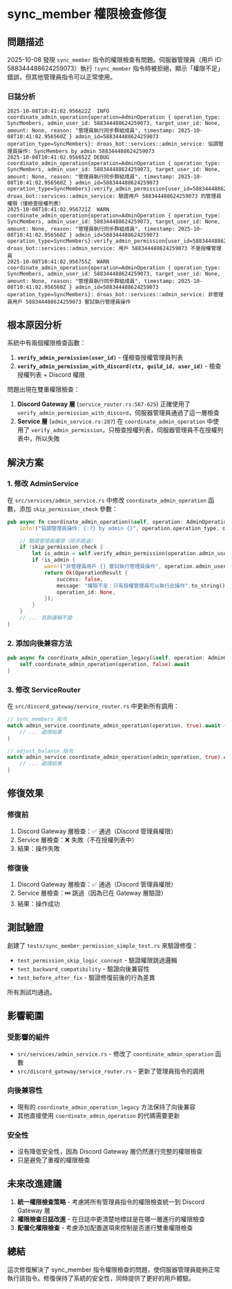 # sync_member 權限檢查修復

## 問題描述

2025-10-08 發現 `sync_member` 指令的權限檢查有問題。伺服器管理員（用戶 ID: 588344488624259073）執行 `!sync_member` 指令時被拒絕，顯示「權限不足」錯誤，但其他管理員指令可以正常使用。

### 日誌分析

```
2025-10-08T10:41:02.956622Z  INFO coordinate_admin_operation{operation=AdminOperation { operation_type: SyncMembers, admin_user_id: 588344488624259073, target_user_id: None, amount: None, reason: "管理員執行同步群組成員", timestamp: 2025-10-08T10:41:02.956560Z } admin_id=588344488624259073 operation_type=SyncMembers}: droas_bot::services::admin_service: 協調管理員操作: SyncMembers by admin 588344488624259073
2025-10-08T10:41:02.956652Z DEBUG coordinate_admin_operation{operation=AdminOperation { operation_type: SyncMembers, admin_user_id: 588344488624259073, target_user_id: None, amount: None, reason: "管理員執行同步群組成員", timestamp: 2025-10-08T10:41:02.956560Z } admin_id=588344488624259073 operation_type=SyncMembers}:verify_admin_permission{user_id=588344488624259073}: droas_bot::services::admin_service: 驗證用戶 588344488624259073 的管理員權限（僅檢查授權列表）
2025-10-08T10:41:02.956721Z  WARN coordinate_admin_operation{operation=AdminOperation { operation_type: SyncMembers, admin_user_id: 588344488624259073, target_user_id: None, amount: None, reason: "管理員執行同步群組成員", timestamp: 2025-10-08T10:41:02.956560Z } admin_id=588344488624259073 operation_type=SyncMembers}:verify_admin_permission{user_id=588344488624259073}: droas_bot::services::admin_service: 用戶 588344488624259073 不是授權管理員
2025-10-08T10:41:02.956755Z  WARN coordinate_admin_operation{operation=AdminOperation { operation_type: SyncMembers, admin_user_id: 588344488624259073, target_user_id: None, amount: None, reason: "管理員執行同步群組成員", timestamp: 2025-10-08T10:41:02.956560Z } admin_id=588344488624259073 operation_type=SyncMembers}: droas_bot::services::admin_service: 非管理員用戶 588344488624259073 嘗試執行管理員操作
```

## 根本原因分析

系統中有兩個權限檢查函數：

1. **`verify_admin_permission(user_id)`** - 僅檢查授權管理員列表
2. **`verify_admin_permission_with_discord(ctx, guild_id, user_id)`** - 檢查授權列表 + Discord 權限

問題出現在雙重權限檢查：

1. **Discord Gateway 層** (`service_router.rs:567-625`) 正確使用了 `verify_admin_permission_with_discord`，伺服器管理員通過了這一層檢查
2. **Service 層** (`admin_service.rs:287`) 在 `coordinate_admin_operation` 中使用了 `verify_admin_permission`，只檢查授權列表，伺服器管理員不在授權列表中，所以失敗

## 解決方案

### 1. 修改 AdminService

在 `src/services/admin_service.rs` 中修改 `coordinate_admin_operation` 函數，添加 `skip_permission_check` 參數：

```rust
pub async fn coordinate_admin_operation(&self, operation: AdminOperation, skip_permission_check: bool) -> Result<OperationResult, DiscordError> {
    info!("協調管理員操作: {:?} by admin {}", operation.operation_type, operation.admin_user_id);

    // 驗證管理員權限（除非跳過）
    if !skip_permission_check {
        let is_admin = self.verify_admin_permission(operation.admin_user_id).await?;
        if !is_admin {
            warn!("非管理員用戶 {} 嘗試執行管理員操作", operation.admin_user_id);
            return Ok(OperationResult {
                success: false,
                message: "權限不足：只有授權管理員可以執行此操作".to_string(),
                operation_id: None,
            });
        }
    }
    // ... 其餘邏輯不變
}
```

### 2. 添加向後兼容方法

```rust
pub async fn coordinate_admin_operation_legacy(&self, operation: AdminOperation) -> Result<OperationResult, DiscordError> {
    self.coordinate_admin_operation(operation, false).await
}
```

### 3. 修改 ServiceRouter

在 `src/discord_gateway/service_router.rs` 中更新所有調用：

```rust
// sync_members 指令
match admin_service.coordinate_admin_operation(operation, true).await {
    // ... 處理結果
}

// adjust_balance 指令
match admin_service.coordinate_admin_operation(admin_operation, true).await {
    // ... 處理結果
}
```

## 修復效果

### 修復前
1. Discord Gateway 層檢查：✅ 通過（Discord 管理員權限）
2. Service 層檢查：❌ 失敗（不在授權列表中）
3. 結果：操作失敗

### 修復後
1. Discord Gateway 層檢查：✅ 通過（Discord 管理員權限）
2. Service 層檢查：⏭️ 跳過（因為已在 Gateway 層驗證）
3. 結果：操作成功

## 測試驗證

創建了 `tests/sync_member_permission_simple_test.rs` 來驗證修復：

- `test_permission_skip_logic_concept` - 驗證權限跳過邏輯
- `test_backward_compatibility` - 驗證向後兼容性
- `test_before_after_fix` - 驗證修復前後的行為差異

所有測試均通過。

## 影響範圍

### 受影響的組件
- `src/services/admin_service.rs` - 修改了 `coordinate_admin_operation` 函數
- `src/discord_gateway/service_router.rs` - 更新了管理員指令的調用

### 向後兼容性
- 現有的 `coordinate_admin_operation_legacy` 方法保持了向後兼容
- 其他直接使用 `coordinate_admin_operation` 的代碼需要更新

### 安全性
- 沒有降低安全性，因為 Discord Gateway 層仍然進行完整的權限檢查
- 只是避免了重複的權限檢查

## 未來改進建議

1. **統一權限檢查策略** - 考慮將所有管理員指令的權限檢查統一到 Discord Gateway 層
2. **權限檢查日誌改進** - 在日誌中更清楚地標註是在哪一層進行的權限檢查
3. **配置化權限檢查** - 考慮添加配置選項來控制是否進行雙重權限檢查

## 總結

這次修復解決了 sync_member 指令權限檢查的問題，使伺服器管理員能夠正常執行該指令。修復保持了系統的安全性，同時提供了更好的用戶體驗。